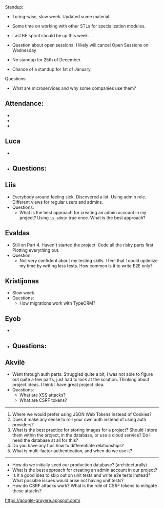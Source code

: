 Standup:

  - Turing-wise, slow week. Updated some material.
  - Some time on working with other STLs for specialization modules.
  - Last BE sprint should be up this week.
  - Question about open sessions. I likely will cancel Open Sessions on Wednesday

  - No standup for 25th of December.
  - Chance of a standup for 1st of January.

Questions:
  - What are microservices and why some companies use them?

Attendance:
  -
  -
  -
  -

## Luca
-
- Questions:
  -

## Liis

- Everybody around feeling sick. Discovered a lot. Using admin role. Different views for regular users and admins.
- Questions:
  - What is the best approach for creating an admin account in my project? Using `is_admin` true once. What is the best approach?

## Evaldas

- Still on Part 4. Haven't started the project. Code all the risky parts first. Plotting everything out.
- Question:
  - Not very confident about my testing skills. I feel that I could optimize my time by writing less tests. How common is it to write E2E only?

## Kristijonas

- Slow week.
- Questions:
  - How migrations work with TypeORM?

## Eyob

-
- Questions:
  -

## Akvilė

- Went through auth parts. Struggled quite a bit, I was not able to figure out quite a few parts, just had to look at the solution. Thinking about project ideas. I think I have great project idea.
- Questions:
  - What are XSS attacks?
  - What are CSRF tokens?

---

1. Where we would prefer using JSON Web Tokens instead of Cookies?
2. Does it make any sense to roll your own auth instead of using auth providers?
3. What is the best practice for storing images for a project? Should I store them within the project, in the database, or use a cloud service? Do I need the database at all for this?
4. Do you have any tips how to differentiate relationships?
5. What is multi-factor authentication, and when do we use it?


---

- How do we initially seed our production database? (architecturally)
- What is the best approach for creating an admin account in our project?
- Is it a good idea to skip out on unit tests and write e2e tests instead? What possible issues would arise not having unit tests?
- How do CSRF attacks work? What is the role of CSRF tokens to mitigate these attacks?

https://google-gruyere.appspot.com/
